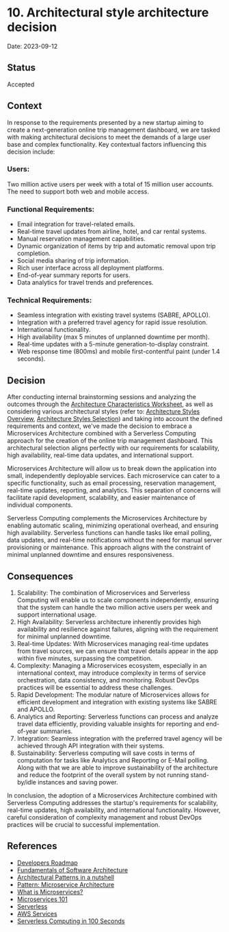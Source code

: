 # 10. Architectural style architecture decision

Date: 2023-09-12

## Status

Accepted
## Context

In response to the requirements presented by a new startup aiming to create a next-generation online trip management dashboard, we are tasked with making architectural decisions to meet the demands of a large user base and complex functionality. Key contextual factors influencing this decision include:

### Users:

Two million active users per week with a total of 15 million user accounts.
The need to support both web and mobile access.
### Functional Requirements:

- Email integration for travel-related emails.
- Real-time travel updates from airline, hotel, and car rental systems.
- Manual reservation management capabilities.
- Dynamic organization of items by trip and automatic removal upon trip completion.
- Social media sharing of trip information.
- Rich user interface across all deployment platforms.
- End-of-year summary reports for users.
- Data analytics for travel trends and preferences.

### Technical Requirements:

- Seamless integration with existing travel systems (SABRE, APOLLO).
- Integration with a preferred travel agency for rapid issue resolution.
- International functionality.
- High availability (max 5 minutes of unplanned downtime per month).
- Real-time updates with a 5-minute generation-to-display constraint.
- Web response time (800ms) and mobile first-contentful paint (under 1.4 seconds).

## Decision

After conducting internal brainstorming sessions and analyzing the outcomes through the [Architecture Characteristics Worksheet](../images/ARCH-KATA-07_Architecture_Characteristics_Worksheet.png), as well as considering various architectural styles (refer to: [Architecture Styles Overview](../images/ARCH-KATA-07_Architecture_Styles_Worksheet.PNG),  [Architecture Styles Selection](../images/ARCH-KATA-07_Architecture_Styles_Worksheet_Concrete_Comparison.PNG))  and taking into account the defined requirements and context, we've made the decision to embrace a Microservices Architecture combined with a Serverless Computing approach for the creation of the online trip management dashboard. This architectural selection aligns perfectly with our requirements for scalability, high availability, real-time data updates, and international support.

Microservices Architecture will allow us to break down the application into small, independently deployable services. Each microservice can cater to a specific functionality, such as email processing, reservation management, real-time updates, reporting, and analytics. This separation of concerns will facilitate rapid development, scalability, and easier maintenance of individual components.

Serverless Computing complements the Microservices Architecture by enabling automatic scaling, minimizing operational overhead, and ensuring high availability. Serverless functions can handle tasks like email polling, data updates, and real-time notifications without the need for manual server provisioning or maintenance. This approach aligns with the constraint of minimal unplanned downtime and ensures responsiveness.

## Consequences
1. Scalability: The combination of Microservices and Serverless Computing will enable us to scale components independently, ensuring that the system can handle the two million active users per week and support international usage.
2. High Availability: Serverless architecture inherently provides high availability and resilience against failures, aligning with the requirement for minimal unplanned downtime.
3. Real-time Updates: With Microservices managing real-time updates from travel sources, we can ensure that travel details appear in the app within five minutes, surpassing the competition.
4. Complexity: Managing a Microservices ecosystem, especially in an international context, may introduce complexity in terms of service orchestration, data consistency, and monitoring. Robust DevOps practices will be essential to address these challenges.
5. Rapid Development: The modular nature of Microservices allows for efficient development and integration with existing systems like SABRE and APOLLO.
6. Analytics and Reporting: Serverless functions can process and analyze travel data efficiently, providing valuable insights for reporting and end-of-year summaries.
7. Integration: Seamless integration with the preferred travel agency will be achieved through API integration with their systems.
8. Sustainability: Serverless computing will save costs in terms of computation for tasks like Analytics and Reporting or E-Mail polling. Along with that we are able to improve sustainability of the architecture and reduce the footprint of the overall system by not running stand-by/idle instances and saving power.

In conclusion, the adoption of a Microservices Architecture combined with Serverless Computing addresses the startup's requirements for scalability, real-time updates, high availability, and international functionality. However, careful consideration of complexity management and robust DevOps practices will be crucial to successful implementation.

## References
- [Developers Roadmap](https://roadmap.sh/)
- [Fundamentals of Software Architecture](https://learning.oreilly.com/library/view/fundamentals-of-software/9781492043447/)
- [Architectural Patterns in a nutshell](https://towardsdatascience.com/10-common-software-architectural-patterns-in-a-nutshell-a0b47a1e9013)
- [Pattern: Microservice Architecture](https://microservices.io/patterns/microservices.html)
- [What is Microservices?](https://smartbear.com/solutions/microservices/)
- [Microservices 101](https://thenewstack.io/microservices-101/)
- [Serverless](https://www.ibm.com/cloud/learn/serverless)
- [AWS Services](https://aws.amazon.com/serverless/)
- [Serverless Computing in 100 Seconds](https://www.youtube.com/watch?v=W_VV2Fx32_Y&ab_channel=Fireship)